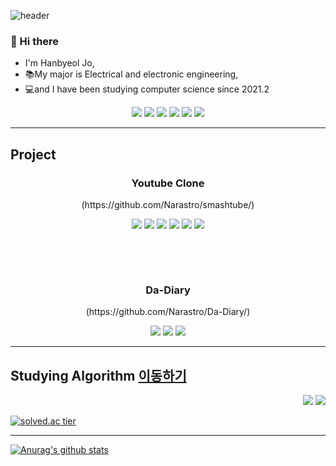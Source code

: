 ![header](https://capsule-render.vercel.app/api?type=Waving&color=auto&height=200&section=header&text=Narastro%20Github&fontSize=80)

### 👋 Hi there

- I'm Hanbyeol Jo,
- 📚My major is Electrical and electronic engineering,
- 💻and I have been studying computer science since 2021.2

<p align="center">

<img src="https://img.shields.io/badge/JavaScript-F7DF1E?style=flat-square&logo=Javascript&logoColor=white"/>
<img src="https://img.shields.io/badge/Node.js-339933?style=flat-square&logo=Nodejs&logoColor=white"/>
 <img src="https://img.shields.io/badge/Python-3776AB?style=flat-square&logo=Python&logoColor=white"/>
<img src="https://img.shields.io/badge/C-A8B9CC?style=flat-square&logo=C&logoColor=white"/>
<img src="https://img.shields.io/badge/HTML5-E34F26?style=flat-square&logo=HTML5&logoColor=white"/>
<img src="https://img.shields.io/badge/CSS3-1572B6?style=flat-square&logo=CSS3&logoColor=white"/>

</p>

-----------------------------------------------------------------

## Project

<h3 align="center"> Youtube Clone </h3> 
<p align="center">(https://github.com/Narastro/smashtube/)</p>
<p align="center"><img src="https://img.shields.io/badge/JavaScript-F7DF1E?style=flat-square&logo=Javascript&logoColor=white"/> <img src="https://img.shields.io/badge/Babel-F9DC3E?style=flat-square&logo=Babel&logoColor=white"/> <img src="https://img.shields.io/badge/Node.js-339933?style=flat-square&logo=Nodejs&logoColor=white"/> <img src="https://img.shields.io/badge/MongoDB-47A248?style=flat-square&logo=MongoDB&logoColor=white"/> <img src="https://img.shields.io/badge/HTML5-E34F26?style=flat-square&logo=HTML5&logoColor=white"/> <img src="https://img.shields.io/badge/CSS3-1572B6?style=flat-square&logo=CSS3&logoColor=white"/></p> 
&nbsp; 

&nbsp; 


<h3 align="center"> Da-Diary </h3>
<p align="center">(https://github.com/Narastro/Da-Diary/)</p>
<p align="center"><img src="https://img.shields.io/badge/HTML5-E34F26?style=flat-square&logo=HTML5&logoColor=white"/> <img src="https://img.shields.io/badge/CSS3-1572B6?style=flat-square&logo=CSS3&logoColor=white"/> <img src="https://img.shields.io/badge/JavaScript-F7DF1E?style=flat-square&logo=Javascript&logoColor=white"/></p>
 

---------------------------------------------------------------

## Studying Algorithm [이동하기](https://github.com/Narastro/Algorithm_problems)
<p align="right"><img src="https://img.shields.io/badge/Python-3776AB?style=flat-square&logo=Python&logoColor=white"/> <img src="https://img.shields.io/badge/JavaScript-F7DF1E?style=flat-square&logo=Javascript&logoColor=white"/></p>

[![solved.ac tier](http://mazassumnida.wtf/api/v2/generate_badge?boj=advice02)](https://solved.ac/advice02)


------------------------------------------
[![Anurag's github stats](https://github-readme-stats.vercel.app/api?username=Narastro&show_icons=true&theme=tokyonight)](https://github.com/{username}/github-readme-stats)
